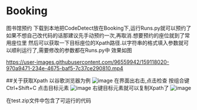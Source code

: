 # Booking
图书馆预约
下载到本地把CodeDetect放在Booking下,运行Runs.py就可以预约了
如果不想自己改代码的话那建议先手动预约一次,再取消.想要预约的座位就到了常用座位里
然后可以获取一下目标座位的Xpath路径.以字符串的格式填入参数就可以顺利运行了,需要修改的参数都在Runs.py中
效果如图


https://user-images.githubusercontent.com/96559942/159118020-970a9471-234e-4675-baf5-7c37ce290810.mp4

##关于获取Xpath
以谷歌浏览器为例
![image](https://user-images.githubusercontent.com/96559942/159118038-d5083972-684f-4c8a-885c-4fb9e98e9039.png)
在界面出右击,点击检查
按组合键 Ctrl+Shift+C
点击目标元素
![image](https://user-images.githubusercontent.com/96559942/159118133-66945ecc-9ea7-4647-aeca-a5cb8fd7d1f1.png)
右键目标元素就可以复制Xpath了
![image](https://user-images.githubusercontent.com/96559942/159118147-843a2ccb-47c3-483b-aa60-85dbec6d7de1.png)

在test.zip文件中包含了可运行的代码
